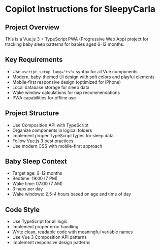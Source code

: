 # Copilot Instructions for SleepyCarla

<!-- Use this file to provide workspace-specific custom instructions to Copilot. For more details, visit https://code.visualstudio.com/docs/copilot/copilot-customization#_use-a-githubcopilotinstructionsmd-file -->

## Project Overview

This is a Vue.js 3 + TypeScript PWA (Progressive Web App) project for tracking baby sleep patterns for babies aged 6-12 months.

## Key Requirements

- Use `<script setup lang="ts">` syntax for all Vue components
- Modern, baby-themed UI design with soft colors and playful elements
- Mobile-first responsive design (optimized for iPhone)
- Local database storage for sleep data
- Wake window calculations for nap recommendations
- PWA capabilities for offline use

## Project Structure

- Use Composition API with TypeScript
- Organize components in logical folders
- Implement proper TypeScript types for sleep data
- Follow Vue.js 3 best practices
- Use modern CSS with mobile-first approach

## Baby Sleep Context

- Target age: 6-12 months
- Bedtime: 19:00 (7 PM)
- Wake time: 07:00 (7 AM)
- 3 naps per day
- Wake windows: 2.5-4 hours based on age and time of day

## Code Style

- Use TypeScript for all logic
- Implement proper error handling
- Write clean, readable code with meaningful variable names
- Use Vue 3 Composition API patterns
- Implement responsive design patterns
